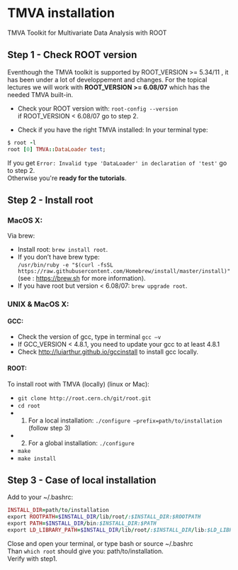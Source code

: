 # TMVA installation  
 TMVA Toolkit for Multivariate Data Analysis with ROOT
  
## Step 1 - Check ROOT version
Eventhough the TMVA toolkit is supported by ROOT_VERSION >= 5.34/11 , it has been under a lot of developpement and changes.
For the topical lectures we will work with **ROOT_VERSION >= 6.08/07** which has the needed TMVA built-in.

- Check your ROOT version with: `root-config --version`  
if ROOT_VERSION < 6.08/07 go to step 2.  
  
- Check if you have the right TMVA installed:
In your terminal type:  
```ruby
$ root -l
root [0] TMVA::DataLoader test;
```
If you get `Error: Invalid type 'DataLoader' in declaration of 'test'` go to step 2.  
Otherwise you're **ready for the tutorials**.

## Step 2 - Install root
### MacOS X:
Via brew:
- Install root: `brew install root`.  
- If you don’t have brew type:  
`/usr/bin/ruby -e "$(curl -fsSL https://raw.githubusercontent.com/Homebrew/install/master/install)"` 
(see : https://brew.sh for more information).  
- If you have root but version < 6.08/07: `brew upgrade root`. 
  
### UNIX & MacOS X: 
#### GCC:
- Check the version of gcc, type in terminal `gcc —v`  
- If GCC_VERSION < 4.8.1, you need to update your gcc to at least 4.8.1  
- Check http://luiarthur.github.io/gccinstall to install gcc locally.  

#### ROOT:
To install root with TMVA (locally) (linux or Mac):  
- `git clone http://root.cern.ch/git/root.git`  
- `cd root`  
- 1. For a local installation: `./configure —prefix=path/to/installation` (follow step 3)  
- 2. For a global installation: `./configure`  
- `make`  
- `make install`  
  
## Step 3 - Case of local installation
Add to your ~/.bashrc:
```ruby
INSTALL_DIR=path/to/installation
export ROOTPATH=$INSTALL_DIR/lib/root/:$INSTALL_DIR:$ROOTPATH
export PATH=$INSTALL_DIR/bin:$INSTALL_DIR:$PATH
export LD_LIBRARY_PATH=$INSTALL_DIR/lib/root/:$INSTALL_DIR/lib:$LD_LIBRARY_PATH
```
Close and open your terminal, or type bash or source ~/.bashrc  
Than `which root` should give you: path/to/installation.  
Verify with step1.
